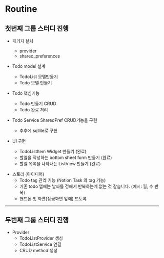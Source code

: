 # Routine

## 첫번째 그룹 스터디 진행

- 패키지 설치

  - provider
  - shared_preferences

- Todo model 설계

  - TodoList 모델만들기
  - Todo 모델 만들기

- Todo 핵심기능
  - Todo 만들기 CRUD
  - Todo 완료 처리

* Todo Service SharedPref CRUD기능을 구현

  - 추후에 sqllite로 구현

* UI 구현
  - TodoListItem Widget 만들기 (완료)
  - 할일을 작성하는 bottom sheet form 만들기 (완료)
  - 할일 목록을 나타내는 ListView 만들기 (완료)

- 스토리 (아이디어)
  - Todo tag 관리 기능 (Notion Task 의 tag 기능)
  - 기존 todo 앱에는 날짜를 정해서 반복하는게 없는 것 같습니다. (예시: 월, 수 반복)
  - 핸드폰 첫 화면(잠금화면 앞에) 뜨도록

---

## 두번째 그룹 스터디 진행

- Provider
  - TodoListProvider 생성
  - TodoListService 연결
  - CRUD method 생성
